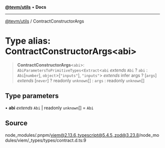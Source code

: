 [**@tevm/utils**](../README.md) • **Docs**

***

[@tevm/utils](../globals.md) / ContractConstructorArgs

# Type alias: ContractConstructorArgs\<abi\>

> **ContractConstructorArgs**\<`abi`\>: `AbiParametersToPrimitiveTypes`\<`Extract`\<`abi` *extends* `Abi` ? `abi` : `Abi`\[`number`\], `object`\>\[`"inputs"`\], `"inputs"`\> *extends* infer args ? [`args`] *extends* [`never`] ? readonly `unknown`[] : `args` : readonly `unknown`[]

## Type parameters

• **abi** *extends* `Abi` \| readonly `unknown`[] = `Abi`

## Source

node\_modules/.pnpm/viem@2.13.6\_typescript@5.4.5\_zod@3.23.8/node\_modules/viem/\_types/types/contract.d.ts:9
